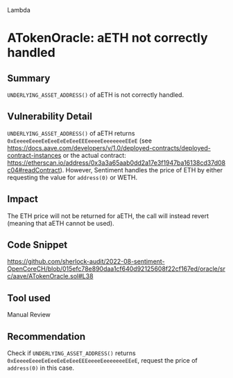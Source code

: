 Lambda
# ATokenOracle: aETH not correctly handled

## Summary
`UNDERLYING_ASSET_ADDRESS()` of aETH is not correctly handled.

## Vulnerability Detail
`UNDERLYING_ASSET_ADDRESS()` of aETH returns `0xEeeeeEeeeEeEeeEeEeEeeEEEeeeeEeeeeeeeEEeE` (see https://docs.aave.com/developers/v/1.0/deployed-contracts/deployed-contract-instances or the actual contract: https://etherscan.io/address/0x3a3a65aab0dd2a17e3f1947ba16138cd37d08c04#readContract).
However, Sentiment handles the price of ETH by either requesting the value for `address(0)` or WETH.

## Impact
The ETH price will not be returned for aETH, the call will instead revert (meaning that aETH cannot be used).

## Code Snippet
https://github.com/sherlock-audit/2022-08-sentiment-OpenCoreCH/blob/015efc78e890daa1cf640d92125608f22cf167ed/oracle/src/aave/ATokenOracle.sol#L38

## Tool used

Manual Review

## Recommendation
Check if `UNDERLYING_ASSET_ADDRESS()` returns `0xEeeeeEeeeEeEeeEeEeEeeEEEeeeeEeeeeeeeEEeE`, request the price of `address(0)` in this case.